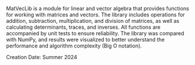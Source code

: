 MatVecLib is a module for linear and vector algebra that provides functions for working with matrices and vectors. The library includes operations for addition, subtraction, multiplication, and division of matrices, as well as calculating determinants, traces, and inverses. All functions are accompanied by unit tests to ensure reliability. The library was compared with NumPy, and results were visualized to better understand the performance and algorithm complexity (Big O notation).

Creation Date: Summer 2024
